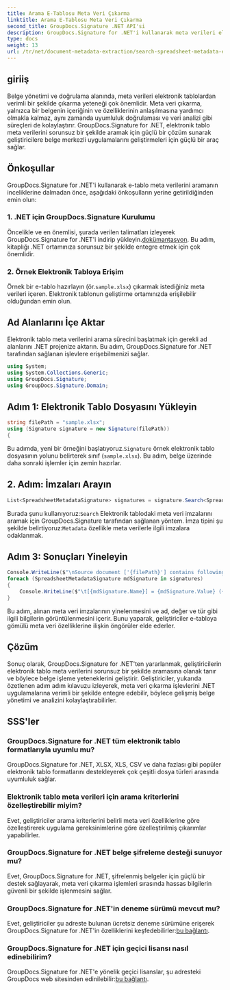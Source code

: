 ```yaml
---
title: Arama E-Tablosu Meta Veri Çıkarma
linktitle: Arama E-Tablosu Meta Veri Çıkarma
second_title: GroupDocs.Signature .NET API'si
description: GroupDocs.Signature for .NET'i kullanarak meta verileri elektronik tablolardan verimli bir şekilde çıkarın. Belge yönetimini ve analizini zahmetsizce geliştirin.
type: docs
weight: 13
url: /tr/net/document-metadata-extraction/search-spreadsheet-metadata-extraction/
---
```

## giriiş
Belge yönetimi ve doğrulama alanında, meta verileri elektronik tablolardan verimli bir şekilde çıkarma yeteneği çok önemlidir. Meta veri çıkarma, yalnızca bir belgenin içeriğinin ve özelliklerinin anlaşılmasına yardımcı olmakla kalmaz, aynı zamanda uyumluluk doğrulaması ve veri analizi gibi süreçleri de kolaylaştırır. GroupDocs.Signature for .NET, elektronik tablo meta verilerini sorunsuz bir şekilde aramak için güçlü bir çözüm sunarak geliştiricilere belge merkezli uygulamalarını geliştirmeleri için güçlü bir araç sağlar.
## Önkoşullar
GroupDocs.Signature for .NET'i kullanarak e-tablo meta verilerini aramanın inceliklerine dalmadan önce, aşağıdaki önkoşulların yerine getirildiğinden emin olun:
### 1. .NET için GroupDocs.Signature Kurulumu
 Öncelikle ve en önemlisi, şurada verilen talimatları izleyerek GroupDocs.Signature for .NET'i indirip yükleyin.[dokümantasyon](https://reference.groupdocs.com/signature/net/). Bu adım, kitaplığı .NET ortamınıza sorunsuz bir şekilde entegre etmek için çok önemlidir.
### 2. Örnek Elektronik Tabloya Erişim
Örnek bir e-tablo hazırlayın (ör.`sample.xlsx`) çıkarmak istediğiniz meta verileri içeren. Elektronik tablonun geliştirme ortamınızda erişilebilir olduğundan emin olun.

## Ad Alanlarını İçe Aktar
Elektronik tablo meta verilerini arama sürecini başlatmak için gerekli ad alanlarını .NET projenize aktarın. Bu adım, GroupDocs.Signature for .NET tarafından sağlanan işlevlere erişebilmenizi sağlar.

```csharp
using System;
using System.Collections.Generic;
using GroupDocs.Signature;
using GroupDocs.Signature.Domain;
```
## Adım 1: Elektronik Tablo Dosyasını Yükleyin
```csharp
string filePath = "sample.xlsx";
using (Signature signature = new Signature(filePath))
{
```
 Bu adımda, yeni bir örneğini başlatıyoruz.`Signature` örnek elektronik tablo dosyasının yolunu belirterek sınıf (`sample.xlsx`). Bu adım, belge üzerinde daha sonraki işlemler için zemin hazırlar.
## 2. Adım: İmzaları Arayın
```csharp
List<SpreadsheetMetadataSignature> signatures = signature.Search<SpreadsheetMetadataSignature>(SignatureType.Metadata);
```
 Burada şunu kullanıyoruz:`Search` Elektronik tablodaki meta veri imzalarını aramak için GroupDocs.Signature tarafından sağlanan yöntem. İmza tipini şu şekilde belirtiyoruz:`Metadata` özellikle meta verilerle ilgili imzalara odaklanmak.
## Adım 3: Sonuçları Yineleyin
```csharp
Console.WriteLine($"\nSource document ['{filePath}'] contains following signatures.");
foreach (SpreadsheetMetadataSignature mdSignature in signatures)
{
    Console.WriteLine($"\t[{mdSignature.Name}] = {mdSignature.Value} ({mdSignature.Type})");
}
```
Bu adım, alınan meta veri imzalarının yinelenmesini ve ad, değer ve tür gibi ilgili bilgilerin görüntülenmesini içerir. Bunu yaparak, geliştiriciler e-tabloya gömülü meta veri özelliklerine ilişkin öngörüler elde ederler.

## Çözüm
Sonuç olarak, GroupDocs.Signature for .NET'ten yararlanmak, geliştiricilerin elektronik tablo meta verilerini sorunsuz bir şekilde aramasına olanak tanır ve böylece belge işleme yeteneklerini geliştirir. Geliştiriciler, yukarıda özetlenen adım adım kılavuzu izleyerek, meta veri çıkarma işlevlerini .NET uygulamalarına verimli bir şekilde entegre edebilir, böylece gelişmiş belge yönetimi ve analizini kolaylaştırabilirler.
## SSS'ler
### GroupDocs.Signature for .NET tüm elektronik tablo formatlarıyla uyumlu mu?
GroupDocs.Signature for .NET, XLSX, XLS, CSV ve daha fazlası gibi popüler elektronik tablo formatlarını destekleyerek çok çeşitli dosya türleri arasında uyumluluk sağlar.
### Elektronik tablo meta verileri için arama kriterlerini özelleştirebilir miyim?
Evet, geliştiriciler arama kriterlerini belirli meta veri özelliklerine göre özelleştirerek uygulama gereksinimlerine göre özelleştirilmiş çıkarımlar yapabilirler.
### GroupDocs.Signature for .NET belge şifreleme desteği sunuyor mu?
Evet, GroupDocs.Signature for .NET, şifrelenmiş belgeler için güçlü bir destek sağlayarak, meta veri çıkarma işlemleri sırasında hassas bilgilerin güvenli bir şekilde işlenmesini sağlar.
### GroupDocs.Signature for .NET'in deneme sürümü mevcut mu?
 Evet, geliştiriciler şu adreste bulunan ücretsiz deneme sürümüne erişerek GroupDocs.Signature for .NET'in özelliklerini keşfedebilirler:[bu bağlantı](https://releases.groupdocs.com/).
### GroupDocs.Signature for .NET için geçici lisansı nasıl edinebilirim?
 GroupDocs.Signature for .NET'e yönelik geçici lisanslar, şu adresteki GroupDocs web sitesinden edinilebilir:[bu bağlantı](https://purchase.groupdocs.com/temporary-license/).